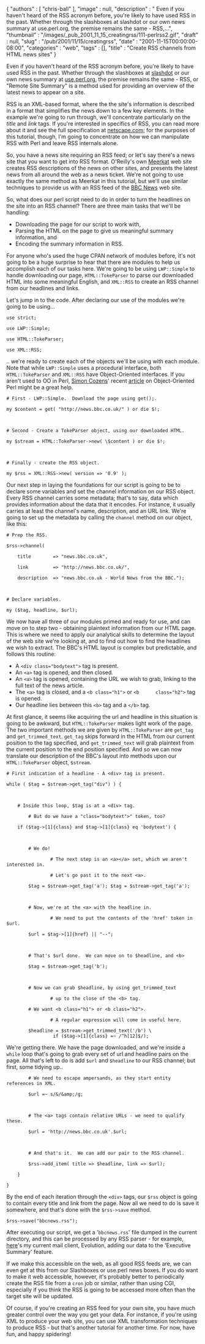 {
   "authors" : [
      "chris-ball"
   ],
   "image" : null,
   "description" : " Even if you haven't heard of the RSS acronym before, you're likely to have used RSS in the past. Whether through the slashboxes at slashdot or our own news summary at use.perl.org, the premise remains the same - RSS,...",
   "thumbnail" : "/images/_pub_2001_11_15_creatingrss/111-perlrss2.gif",
   "draft" : null,
   "slug" : "/pub/2001/11/15/creatingrss",
   "date" : "2001-11-15T00:00:00-08:00",
   "categories" : "web",
   "tags" : [],
   "title" : "Create RSS channels from HTML news sites"
}





Even if you haven't heard of the RSS acronym before, you're likely to
have used RSS in the past. Whether through the slashboxes at
[slashdot](http://slashdot.org) or our own news summary at
[use.perl.org](http://use.perl.org), the premise remains the same - RSS,
or "Remote Site Summary" is a method used for providing an overview of
the latest news to appear on a site.

RSS is an XML-based format, where the the site's information is
described in a format that simplifies the news down to a few key
elements. In the example we're going to run through, we'll concentrate
particularly on the *title* and *link* tags. If you're interested in
specifics of RSS, you can read more about it and see the full
specification at
[netscape.com](http://my.netscape.com/publish/formats/rss-spec-0.91.html);
for the purposes of this tutorial, though, I'm going to concentrate on
how we can manipulate RSS with Perl and leave RSS internals alone.

So, you have a news site requiring an RSS feed; or let's say there's a
news site that you want to get into RSS format. O'Reilly's own
[Meerkat](http://meerkat.oreillynet.com) web site creates RSS
descriptions of the news on other sites, and presents the latest news
from all around the web as a news ticket. We're not going to use exactly
the same method as Meerkat in this tutorial, but we'll use similar
techniques to provide us with an RSS feed of the [BBC
News](http://news.bbc.co.uk/) web site.

So, what does our perl script need to do in order to turn the headlines
on the site into an RSS channel? There are three main tasks that we'll
be handling:

-   Downloading the page for our script to work with,
-   Parsing the HTML on the page to give us meaningful summary
    information, and
-   Encoding the summary information in RSS.

For anyone who's used the huge CPAN network of modules before, it's not
going to be a huge surprise to hear that there are modules to help us
accomplish each of our tasks here. We're going to be using `LWP::Simple`
to handle downloading our page, `HTML::TokeParser` to parse our
downloaded HTML into some meaningful English, and `XML::RSS` to create
an RSS channel from our headlines and links.

Let's jump in to the code. After declaring our use of the modules we're
going to be using...


    use strict;

    use LWP::Simple;

    use HTML::TokeParser;

    use XML::RSS;

.. we're ready to create each of the objects we'll be using with each
module. Note that while `LWP::Simple` uses a procedural interface, both
`HTML::TokeParser` and `XML::RSS` have Object-Oriented interfaces. If
you aren't used to OO in Perl, [Simon Cozens](/pub/au/Cozens_Simon)'
recent [article](/pub/a/2001/11/07/ooperl.html) on Object-Oriented Perl
might be a great help.


    # First - LWP::Simple.  Download the page using get();.

    my $content = get( "http://news.bbc.co.uk/" ) or die $!;



    # Second - Create a TokeParser object, using our downloaded HTML.

    my $stream = HTML::TokeParser->new( \$content ) or die $!;



    # Finally - create the RSS object. 

    my $rss = XML::RSS->new( version => '0.9' );

Our next step in laying the foundations for our script is going to be to
declare some variables and set the channel information on our RSS
object. Every RSS channel carries some metadata; that's to say, data
which provides information about the data that it encodes. For instance,
it usually carries at least the channel's name, description, and an URL
link. We're going to set up the metadata by calling the `channel` method
on our object, like this:


    # Prep the RSS.

    $rss->channel(

        title        => "news.bbc.co.uk",

        link         => "http://news.bbc.co.uk/",

        description  => "news.bbc.co.uk - World News from the BBC.");



    # Declare variables.

    my ($tag, headline, $url);

We now have all three of our modules primed and ready for use, and can
move on to step two - obtaining plaintext information from our HTML
page. This is where we need to apply our analytical skills to determine
the layout of the web site we're looking at, and to find out how to find
the headlines we wish to extract. The BBC's HTML layout is complex but
predictable, and follows this routine:

-   A `<div class="bodytext">` tag is present.
-   An `<a>` tag is opened, and then closed.
-   An `<a>` tag is opened, containing the URL we wish to grab, linking
    to the full text of the news article.
-   The `<a>` tag is closed, and a `<b class="h1">` or
    `<b      class="h2">` tag is opened.
-   Our headline lies between this `<b>` tag and a `</b>` tag.

At first glance, it seems like acquiring the url and headline in this
situation is going to be awkward, but `HTML::TokeParser` makes light
work of the page. The two important methods we are given by
`HTML::TokeParser` are `get_tag` and `get_trimmed_text`.
`get_tag` skips forward in the HTML from our current position to the tag
specified, and `get_trimmed_text` will grab plaintext from the current
position to the end position specified. And so we can now translate our
description of the BBC's layout into methods upon our `HTML::TokeParser`
object, `$stream`.


    # First indication of a headline - A <div> tag is present.

    while ( $tag = $stream->get_tag("div") ) {



        # Inside this loop, $tag is at a <div> tag.

            # But do we have a "class="bodytext">" token, too? 

        if ($tag->[1]{class} and $tag->[1]{class} eq 'bodytext') {



            # We do! 

                    # The next step is an <a></a> set, which we aren't interested in.  

                    # Let's go past it to the next <a>.

            $tag = $stream->get_tag('a'); $tag = $stream->get_tag('a');

            

            # Now, we're at the <a> with the headline in.

                    # We need to put the contents of the 'href' token in $url.

            $url = $tag->[1]{href} || "--";

            

            # That's $url done.  We can move on to $headline, and <b>

            $tag = $stream->get_tag('b');



            # Now we can grab $headline, by using get_trimmed_text 

                    # up to the close of the <b> tag.

            # We want <b class="h1"> or <b class="h2">.  

                    # A regular expression will come in useful here. 

            $headline = $stream->get_trimmed_text('/b') \ 
                     if ($tag->[1]{class} =~ /^h[12]$/); 

We're getting there. We have the page downloaded, and we're inside a
`while` loop that's going to grab every set of url and headline pairs on
the page. All that's left to do is add `$url` and `$headline` to our RSS
channel; but first, some tidying up..


            # We need to escape ampersands, as they start entity references in XML.

            $url =~ s/&/&amp;/g;

        

            # The <a> tags contain relative URLs - we need to qualify these.

            $url = 'http://news.bbc.co.uk'.$url;

            

            # And that's it.  We can add our pair to the RSS channel. 

            $rss->add_item( title => $headline, link => $url);

        }

    }

By the end of each iteration through the `<div>` tags, our `$rss` object
is going to contain every title and link from the page. Now all we need
to do is save it somewhere, and that's done with the `$rss->save`
method.


    $rss->save("bbcnews.rss");

After executing our script, we get a '`bbcnews.rss`' file dumped in the
current directory, and this can be processed by any RSS parser - for
example, [here](http://printf.net/evobbc.jpg)'s my current mail client,
Evolution, adding our data to the 'Executive Summary' feature.

If we make this accessible on the web, as all good RSS feeds are, we can
even get at this from our Slashboxes or use.perl news boxes. If you do
want to make it web accessible, however, it's probably better to
periodically create the RSS file from a `cron` job or similar, rather
than using CGI, especially if you think the RSS is going to be accessed
more often than the target site will be updated.

Of course, if you're creating an RSS feed for your own site, you have
much greater control over the way you get your data. For instance, if
you're using XML to produce your web site, you can use XML
transformation techniques to produce RSS - but that's another tutorial
for another time. For now, have fun, and happy spidering!


